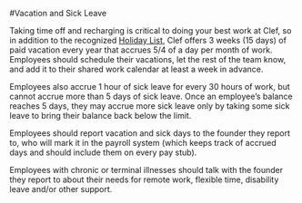 #Vacation and Sick Leave

Taking time off and recharging is critical to doing your best work at Clef, so in addition to the recognized [Holiday List](getclef.com), Clef offers 3 weeks (15 days) of paid vacation every year that accrues 5/4 of a day per month of work. Employees should schedule their vacations, let the rest of the team know, and add it to their shared work calendar at least a week in advance.

Employees also accrue 1 hour of sick leave for every 30 hours of work, but cannot accrue more than 5 days of sick leave. Once an employee’s balance reaches 5 days, they may accrue more sick leave only by taking some sick leave to bring their balance back below the limit.

Employees should report vacation and sick days to the founder they report to, who will mark it in the payroll system (which keeps track of accrued days and should include them on every pay stub).

Employees with chronic or terminal illnesses should talk with the founder they report to about their needs for remote work, flexible time, disability leave and/or other support.
